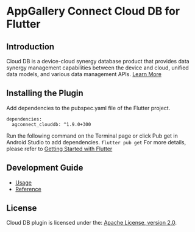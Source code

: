 # AppGallery Connect Cloud DB for Flutter

## Introduction

Cloud DB is a device-cloud synergy database product that provides data synergy management capabilities between the device and cloud, unified data models, and various data management APIs.
[Learn More](https://developer.huawei.com/consumer/en/doc/AppGallery-connect-Guides/agc-clouddb-introduction-0000001054212760)

## Installing the Plugin

Add dependencies to the pubspec.yaml file of the Flutter project.

```
dependencies:
  agconnect_clouddb: ^1.9.0+300
```

Run the following command on the Terminal page or click Pub get in Android Studio to add dependencies.
`flutter pub get`
For more details, please refer to [Getting Started with Flutter](https://developer.huawei.com/consumer/en/doc/AppGallery-connect-Guides/agc-get-started-flutter-0000001057642285)

## Development Guide

- [Usage](https://developer.huawei.com/consumer/en/doc/AppGallery-connect-Guides/agc-clouddb-flutter-usage-0000001154073689)
- [Reference](https://developer.huawei.com/consumer/en/doc/AppGallery-connect-References/flutter-clouddb-overview-0000001108597968)

## License

Cloud DB plugin is licensed under the: [Apache License, version 2.0](https://www.apache.org/licenses/LICENSE-2.0).
